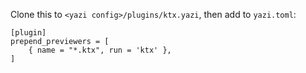 Clone this to `<yazi config>/plugins/ktx.yazi`,
then add to `yazi.toml`:


```
[plugin]
prepend_previewers = [
    { name = "*.ktx", run = 'ktx' },
]
```

